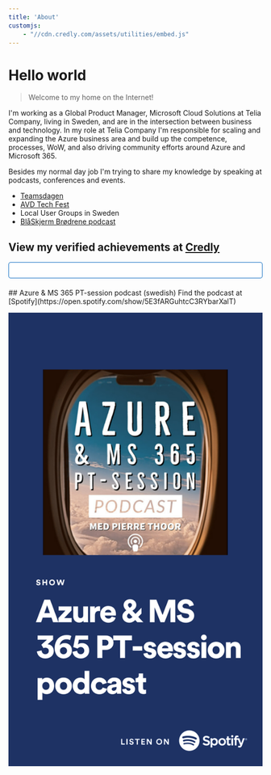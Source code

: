 ```yaml
---
title: 'About'
customjs:
    - "//cdn.credly.com/assets/utilities/embed.js"
---
```


# Hello world

> Welcome to my home on the Internet!

I'm working as a Global Product Manager, Microsoft Cloud Solutions at Telia Company, living in Sweden, and are in the intersection between business and technology. In my role at Telia Company I'm responsible for scaling and expanding the Azure business area and build up the competence, processes, WoW, and also driving community efforts around Azure and Microsoft 365.

Besides my normal day job I'm trying to share my knowledge by speaking at podcasts, conferences and events.
* [Teamsdagen](https://www.teamsdagen.se)
* [AVD Tech Fest](https://www.wvdtechfest.com)
* Local User Groups in Sweden
* [BlåSkjerm Brødrene podcast](https://podcasts.apple.com/us/podcast/bl%C3%A5skjerm-br%C3%B8drene/id1485474164)


## View my verified achievements at [Credly](https://www.credly.com/users/pierre-thoor/badges?sort=-state_updated_at&page=1)

<div style="padding: 15px; border: 1px solid transparent; border-color: transparent; margin-bottom: 20px; border-radius: 4px; color: #ffffff; background-color: #ffffff; border-color: #0e6cc1;">

<div data-iframe-width="200" data-iframe-height="270" data-share-badge-id="9ec8cebf-ee38-4983-b2f2-b127aa08497e" data-share-badge-host="https://www.credly.com"></div>
<div data-iframe-width="200" data-iframe-height="270" data-share-badge-id="0c2ecbd8-1882-44e3-bcee-2ba305201b74" data-share-badge-host="https://www.credly.com"></div>
<div data-iframe-width="200" data-iframe-height="270" data-share-badge-id="36449a26-52f9-47ab-81ca-3631289e887a" data-share-badge-host="https://www.credly.com"></div>
<div data-iframe-width="200" data-iframe-height="270" data-share-badge-id="feba831d-0652-403d-a701-4b8e71c64bed" data-share-badge-host="https://www.credly.com"></div>
<div data-iframe-width="200" data-iframe-height="270" data-share-badge-id="058e3152-f900-4dd1-9f66-07b69e1b43e8" data-share-badge-host="https://www.credly.com"></div>
<div data-iframe-width="200" data-iframe-height="270" data-share-badge-id="deebc764-71ba-4fea-aa53-929e89bbd1b7" data-share-badge-host="https://www.credly.com"></div>
<div data-iframe-width="200" data-iframe-height="270" data-share-badge-id="c0f20963-9648-4792-ba45-068320ca89fc" data-share-badge-host="https://www.credly.com"></div>
<div data-iframe-width="200" data-iframe-height="270" data-share-badge-id="74bb82a5-37d6-498d-a23b-7721f6ed5bde" data-share-badge-host="https://www.credly.com"></div>
<div data-iframe-width="200" data-iframe-height="270" data-share-badge-id="f1d74ba6-ac2a-455e-a0d7-fb0952fd06a5" data-share-badge-host="https://www.credly.com"></div>
<div data-iframe-width="200" data-iframe-height="270" data-share-badge-id="920ff4a8-b79c-4cf6-8f94-2b63a5c528fc" data-share-badge-host="https://www.credly.com"></div>
<div data-iframe-width="200" data-iframe-height="270" data-share-badge-id="37684a39-5a70-443e-af76-08287f3117e4" data-share-badge-host="https://www.credly.com"></div>
<div data-iframe-width="200" data-iframe-height="270" data-share-badge-id="8e950427-7489-4266-a473-4864177f0ed0" data-share-badge-host="https://www.credly.com"></div>
<div data-iframe-width="200" data-iframe-height="270" data-share-badge-id="9e361b27-d6f4-4498-bf5f-88c9e559da2c" data-share-badge-host="https://www.credly.com"></div>
<div data-iframe-width="200" data-iframe-height="270" data-share-badge-id="d1a9a5ce-c826-4403-97df-7d91905c6588" data-share-badge-host="https://www.credly.com"></div>
<div data-iframe-width="200" data-iframe-height="270" data-share-badge-id="0c5aa817-a8eb-40f3-80d7-5fe8354e6b48" data-share-badge-host="https://www.credly.com"></div>
<div data-iframe-width="200" data-iframe-height="270" data-share-badge-id="3e6ee364-20ce-48d1-80ee-b64930dbaef6" data-share-badge-host="https://www.credly.com"></div>
<script type="text/javascript" async src="//cdn.credly.com/assets/utilities/embed.js"></script>
</div>
## Azure & MS 365 PT-session podcast (swedish)
Find the podcast at [Spotify](https://open.spotify.com/show/5E3fARGuhtcC3RYbarXalT)

[![Azure & MS 365 PT-session podcast](./Azure_MS365_podcast.png "Azure & MS 365 PT-session podcast")](https://open.spotify.com/show/5E3fARGuhtcC3RYbarXalT)